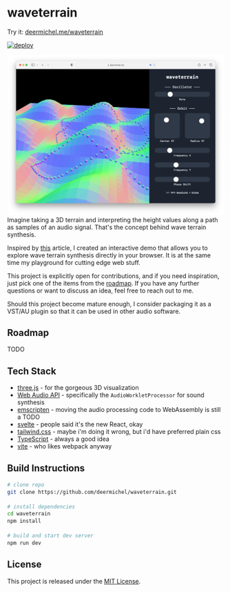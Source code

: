 # waveterrain

Try it: [deermichel.me/waveterrain](https://deermichel.me/waveterrain/)

[![deploy](https://github.com/deermichel/waveterrain/actions/workflows/deploy.yml/badge.svg)](https://github.com/deermichel/waveterrain/actions/workflows/deploy.yml)

![screenshot](img/screenshot.png)
Imagine taking a 3D terrain and interpreting the height values along a path as samples of an audio signal. 
That's the concept behind wave terrain synthesis.

Inspired by [this](https://mu.krj.st/assignments/osc_s.html) article, I created an interactive demo that allows you to explore wave terrain synthesis directly in your browser.
It is at the same time my playground for cutting edge web stuff.

This project is explicitly open for contributions, and if you need inspiration, just pick one of the items from the [roadmap](#roadmap).
If you have any further questions or want to discuss an idea, feel free to reach out to me.

Should this project become mature enough, I consider packaging it as a VST/AU plugin so that it can be used in other audio software.

## Roadmap
TODO

## Tech Stack
- [three.js](https://threejs.org/) - for the gorgeous 3D visualization
- [Web Audio API](https://developer.mozilla.org/en-US/docs/Web/API/Web_Audio_API) - specifically the `AudioWorkletProcessor` for sound synthesis
- [emscripten](https://emscripten.org/) - moving the audio processing code to WebAssembly is still a TODO
- [svelte](https://svelte.dev/) - people said it's the new React, okay
- [tailwind.css](https://tailwindcss.com/) - maybe i'm doing it wrong, but i'd have preferred plain css
- [TypeScript](https://www.typescriptlang.org/) - always a good idea
- [vite](https://vitejs.dev/) - who likes webpack anyway

## Build Instructions
```sh
# clone repo
git clone https://github.com/deermichel/waveterrain.git

# install dependencies
cd waveterrain
npm install

# build and start dev server
npm run dev
```

## License
This project is released under the [MIT License](LICENSE).
